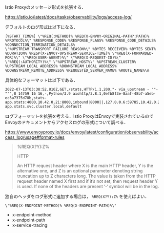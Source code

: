 Istio Proxyのメッセージ形式を拡張する．

https://istio.io/latest/docs/tasks/observability/logs/access-log/

デフォルトのログ形式は以下になる．

```
[%START_TIME%] \"%REQ(:METHOD)% %REQ(X-ENVOY-ORIGINAL-PATH?:PATH)% %PROTOCOL%\" %RESPONSE_CODE% %RESPONSE_FLAGS% %RESPONSE_CODE_DETAILS% %CONNECTION_TERMINATION_DETAILS% \"%UPSTREAM_TRANSPORT_FAILURE_REASON%\" %BYTES_RECEIVED% %BYTES_SENT% %DURATION% %RESP(X-ENVOY-UPSTREAM-SERVICE-TIME)% \"%REQ(X-FORWARDED-FOR)%\" \"%REQ(USER-AGENT)%\" \"%REQ(X-REQUEST-ID)%\" \"%REQ(:AUTHORITY)%\" \"%UPSTREAM_HOST%\" %UPSTREAM_CLUSTER% %UPSTREAM_LOCAL_ADDRESS% %DOWNSTREAM_LOCAL_ADDRESS% %DOWNSTREAM_REMOTE_ADDRESS% %REQUESTED_SERVER_NAME% %ROUTE_NAME%\n
```

具体的なフォーマットは以下である．

```
2022-07-13T03:38:52.810Z,GET,/stats,HTTP/1.1,200,"- via_upstream - ""-""",0 14759 16 16,-,Python/3.9 aiohttp/3.8.1,0efb8f3e-8aaf-48b7-a5eb-ec3a7375d78b,stats-app.stats:4000,10.42.0.21:8000,inbound|8000||,127.0.0.6:59785,10.42.0.21:8000,10.42.0.23:55876,outbound_.4000_._.stats-app.stats.svc.cluster.local,default
```

ログフォーマットを拡張を考える．Istio ProxyはEnvoyで実装されているのでEnvoyのドキュメントからアクセスログの形式について調べる．

https://www.envoyproxy.io/docs/envoy/latest/configuration/observability/access_log/usage#format-rules

> %REQ(X?Y):Z%
>
> HTTP
>
> An HTTP request header where X is the main HTTP header, Y is the alternative one, and Z is an optional parameter denoting string truncation up to Z characters long. The value is taken from the HTTP request header named X first and if it’s not set, then request header Y is used. If none of the headers are present ‘-‘ symbol will be in the log.

独自のヘッダをログ形式に追加する場合は， `%REQ(X?Y):Z%` を使えばよい．

```
\"%REQ(X-ENDPOINT-METHOD)% %REQ(X-ENDPOINT-PATH)%\"
```

- x-endpoint-method
- x-endpoint-path
- x-service-tracing